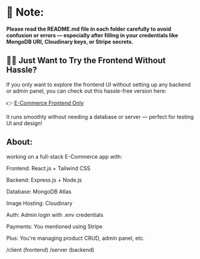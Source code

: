 # 📄 Note: 
__Please read the README.md file in each folder carefully to avoid confusion or errors — especially after filling in your credentials like MongoDB URI, Cloudinary keys, or Stripe secrets.__

## 🧑‍💻 Just Want to Try the Frontend Without Hassle?

If you only want to explore the frontend UI without setting up any backend or admin panel,
you can check out this hassle-free version here:

👉 [E-Commerce Frontend Only](https://github.com/Harshit-HK/E-Commers-App)

It runs smoothly without needing a database or server — perfect for testing UI and design!

 ## About:
 
 working on a full-stack E-Commerce app with:

Frontend: React.js + Tailwind CSS

Backend: Express.js + Node.js

Database: MongoDB Atlas

Image Hosting: Cloudinary

Auth: Admin login with .env credentials

Payments: You mentioned using Stripe

Plus: You're managing product CRUD, admin panel, etc.

/client (frontend)
/server (backend)

